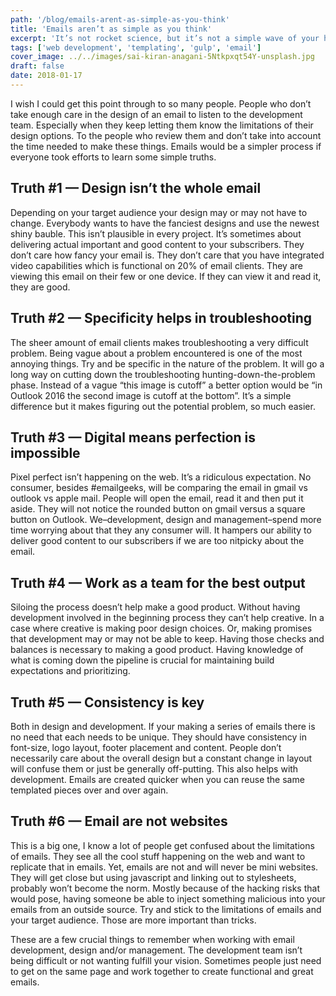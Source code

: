 ```yaml
---
path: '/blog/emails-arent-as-simple-as-you-think'
title: 'Emails aren’t as simple as you think'
excerpt: 'It’s not rocket science, but it’s not a simple wave of your hand either'
tags: ['web development', 'templating', 'gulp', 'email']
cover_image: ../../images/sai-kiran-anagani-5Ntkpxqt54Y-unsplash.jpg
draft: false
date: 2018-01-17
---
```


I wish I could get this point through to so many people. People who don’t take enough care in the design of an email to listen to the development team. Especially when they keep letting them know the limitations of their design options. To the people who review them and don’t take into account the time needed to make these things. Emails would be a simpler process if everyone took efforts to learn some simple truths.

## Truth #1 — Design isn’t the whole email

Depending on your target audience your design may or may not have to change. Everybody wants to have the fanciest designs and use the newest shiny bauble. This isn’t plausible in every project. It’s sometimes about delivering actual important and good content to your subscribers. They don’t care how fancy your email is. They don’t care that you have integrated video capabilities which is functional on 20% of email clients. They are viewing this email on their few or one device. If they can view it and read it, they are good.

## Truth #2 — Specificity helps in troubleshooting

The sheer amount of email clients makes troubleshooting a very difficult problem. Being vague about a problem encountered is one of the most annoying things. Try and be specific in the nature of the problem. It will go a long way on cutting down the troubleshooting hunting-down-the-problem phase. Instead of a vague “this image is cutoff” a better option would be “in Outlook 2016 the second image is cutoff at the bottom”. It’s a simple difference but it makes figuring out the potential problem, so much easier.

## Truth #3 — Digital means perfection is impossible

Pixel perfect isn’t happening on the web. It’s a ridiculous expectation. No consumer, besides #emailgeeks, will be comparing the email in gmail vs outlook vs apple mail. People will open the email, read it and then put it aside. They will not notice the rounded button on gmail versus a square button on Outlook. We–development, design and management–spend more time worrying about that they any consumer will. It hampers our ability to deliver good content to our subscribers if we are too nitpicky about the email.

## Truth #4 — Work as a team for the best output

Siloing the process doesn’t help make a good product. Without having development involved in the beginning process they can’t help creative. In a case where creative is making poor design choices. Or, making promises that development may or may not be able to keep. Having those checks and balances is necessary to making a good product. Having knowledge of what is coming down the pipeline is crucial for maintaining build expectations and prioritizing.

## Truth #5 — Consistency is key

Both in design and development. If your making a series of emails there is no need that each needs to be unique. They should have consistency in font-size, logo layout, footer placement and content. People don’t necessarily care about the overall design but a constant change in layout will confuse them or just be generally off-putting. This also helps with development. Emails are created quicker when you can reuse the same templated pieces over and over again.

## Truth #6 — Email are not websites

This is a big one, I know a lot of people get confused about the limitations of emails. They see all the cool stuff happening on the web and want to replicate that in emails. Yet, emails are not and will never be mini websites. They will get close but using javascript and linking out to stylesheets, probably won’t become the norm. Mostly because of the hacking risks that would pose, having someone be able to inject something malicious into your emails from an outside source. Try and stick to the limitations of emails and your target audience. Those are more important than tricks.

These are a few crucial things to remember when working with email development, design and/or management. The development team isn’t being difficult or not wanting fulfill your vision. Sometimes people just need to get on the same page and work together to create functional and great emails.